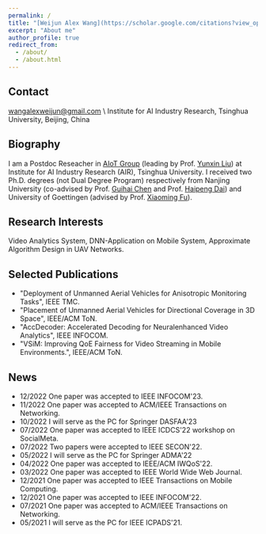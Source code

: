 ```yaml
---
permalink: /
title: "[Weijun Alex Wang](https://scholar.google.com/citations?view_op=list_works&hl=en&user=ApKD824AAAAJ)"
excerpt: "About me"
author_profile: true
redirect_from: 
  - /about/
  - /about.html
---
```

Contact
-----
wangalexweijun@gmail.com \\
Institute for AI Industry Research, Tsinghua University, Beijing, China
         
Biography
-----
I am a Postdoc Reseacher in [AIoT Group](https://air.tsinghua.edu.cn/en/Research1/AI_IoT.htm) (leading by Prof. [Yunxin Liu](https://yunxinliu.github.io/)) at Institute for AI Industry Research (AIR), Tsinghua University. I received two Ph.D. degrees (not Dual Degree Program) respectively from Nanjing University (co-advised by Prof. [Guihai Chen](https://cs.nju.edu.cn/gchen/) and Prof. [Haipeng Dai](https://cs.nju.edu.cn/daihp/)) and University of Goettingen (advised by Prof. [Xiaoming Fu](https://user.informatik.uni-goettingen.de/~fu/)).

Research Interests
-----
Video Analytics System, DNN-Application on Mobile System, Approximate Algorithm Design in UAV Networks. 

Selected Publications
-----
* "Deployment of Unmanned Aerial Vehicles for Anisotropic Monitoring Tasks", IEEE TMC.
* "Placement of Unmanned Aerial Vehicles for Directional Coverage in 3D Space", IEEE/ACM ToN.
* "AccDecoder: Accelerated Decoding for Neuralenhanced Video Analytics", IEEE INFOCOM.
* "VSiM: Improving QoE Fairness for Video Streaming in Mobile Environments.", IEEE/ACM ToN.

News
-----
* 12/2022 One paper was accepted to IEEE INFOCOM'23.
* 11/2022 One paper was accepted to ACM/IEEE Transactions on Networking.
* 10/2022 I will serve as the PC for Springer DASFAA'23
* 07/2022 One paper was accepted to IEEE ICDCS'22 workshop on SocialMeta.
* 07/2022 Two papers were accepted to IEEE SECON'22.
* 05/2022 I will serve as the PC for Springer ADMA'22
* 04/2022 One paper was accepted to IEEE/ACM IWQoS'22.
* 03/2022 One paper was accepted to IEEE World Wide Web Journal.
* 12/2021 One paper was accepted to IEEE Transactions on Mobile Computing.
* 12/2021 One paper was accepted to IEEE INFOCOM'22.
* 07/2021 One paper was accepted to ACM/IEEE Transactions on Networking.
* 05/2021 I will serve as the PC for IEEE ICPADS'21.

<script type="text/javascript" src="//rf.revolvermaps.com/0/0/6.js?i=5dwo44hbxw9&amp;m=7&amp;c=e63100&amp;cr1=ffffff&amp;f=arial&amp;l=0&amp;bv=90&amp;lx=-420&amp;ly=420&amp;hi=20&amp;he=7&amp;hc=a8ddff&amp;rs=80" async="async"></script>
